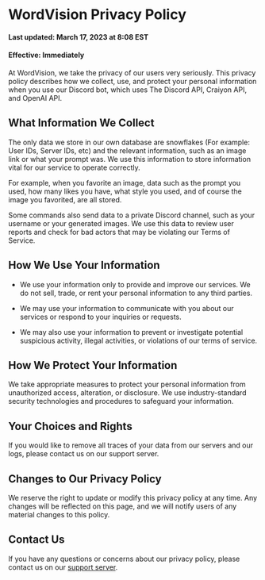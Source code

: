 # WordVision Privacy Policy
#### Last updated: March 17, 2023 at 8:08 EST

#### Effective: Immediately

At WordVision, we take the privacy of our users very seriously. This privacy policy describes how we collect, use, and protect your personal information when you use our Discord bot, which uses The Discord API, Craiyon API, and OpenAI API.

## What Information We Collect

The only data we store in our own database are snowflakes (For example: User IDs, Server IDs, etc) and the relevant information, such as an image link or what your prompt was. We use this information to store information vital for our service to operate correctly. 

For example, when you favorite an image, data such as the prompt you used, how many likes you have, what style you used, and of course the image you favorited, are all stored.

Some commands also send data to a private Discord channel, such as your username or your generated images. We use this data to review user reports and check for bad actors that may be violating our Terms of Service.

## How We Use Your Information

- We use your information only to provide and improve our services. We do not sell, trade, or rent your personal information to any third parties.

- We may use your information to communicate with you about our services or respond to your inquiries or requests.

- We may also use your information to prevent or investigate potential suspicious activity, illegal activities, or violations of our terms of service.

## How We Protect Your Information

We take appropriate measures to protect your personal information from unauthorized access, alteration, or disclosure. We use industry-standard security technologies and procedures to safeguard your information.

## Your Choices and Rights

If you would like to remove all traces of your data from our servers and our logs, please contact us on our support server.

## Changes to Our Privacy Policy

We reserve the right to update or modify this privacy policy at any time. Any changes will be reflected on this page, and we will notify users of any material changes to this policy.

## Contact Us

If you have any questions or concerns about our privacy policy, please contact us on our [support server](https://discord.gg/bwAvEtmjgd).
